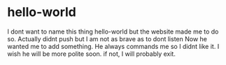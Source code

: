 # hello-world
I dont want to name this thing hello-world but the website made me to do so. Actually didnt push but I am not as brave as to dont listen
Now he wanted me to add something. He always commands me so I didnt like it. I wish he will be more polite soon. if not, I will probably exit.
